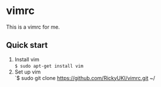 # vimrc

This is a vimrc for me.

## Quick start
1. Install vim<br>
`$ sudo apt-get install vim`
2. Set up vim<br>
`$ sudo git clone https://github.com/RickyUKI/vimrc.git ~/
